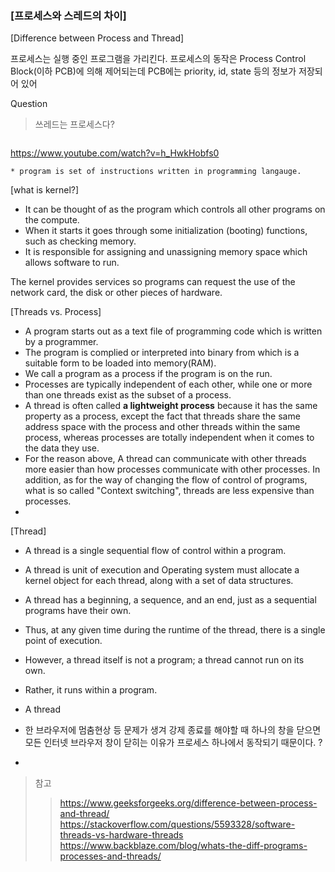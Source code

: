 ### [프로세스와 스레드의 차이]

[Difference between Process and Thread]

프로세스는 실행 중인 프로그램을 가리킨다. 프로세스의 동작은 Process Control Block(이하 PCB)에 의해 제어되는데 PCB에는 priority, id, state 등의 정보가 저장되어 있어 

Question
> 쓰레드는 프로세스다?
>> 

```mermaid

```

https://www.youtube.com/watch?v=h_HwkHobfs0

```
* program is set of instructions written in programming langauge.
```

[what is kernel?]
* It can be thought of as the program which controls all other programs on the compute.
* When it starts it goes through some initialization (booting) functions, such as checking memory.
* It is responsible for assigning and unassigning memory space which allows software to run.

The kernel provides services so programs can request the use of the network card, the disk or other pieces of hardware.

[Threads vs. Process]
* A program starts out as a text file of programming code which is written by a programmer.
* The program is complied or interpreted into binary from which is a suitable form to be loaded into memory(RAM).
* We call a program as a process if the program is on the run.
* Processes are typically independent of each other, while one or more than one threads exist as the subset of a process.
* A thread is often called **a lightweight process** because it has the same property as a process, except the fact that threads share the same address space with the process and other threads within the same process, whereas processes are totally independent when it comes to the data they use.
* For the reason above, A thread can communicate with other threads more easier than how processes communicate with other processes. In addition, as for the way of changing the flow of control of programs, what is so called "Context switching",  threads are less expensive than processes.
* 



[Thread]
* A thread is a single sequential flow of control within a program.
* A thread is unit of execution and Operating system must allocate a kernel object for each thread, along with a set of data structures.
* A thread has a beginning, a sequence, and an end, just as a sequential programs have their own. 
* Thus, at any given time during the runtime of the thread, there is a single point of execution.
* However, a thread itself is not a program; a thread cannot run on its own.
* Rather, it runs within a program.
* A thread 
  
* 한 브라우저에 멈춤현상 등 문제가 생겨 강제 종료를 해야할 때 하나의 창을 닫으면 모든 인터넷 브라우저 창이 닫히는 이유가 프로세스 하나에서 동작되기 때문이다. ?
* 










> 참고
>> https://www.geeksforgeeks.org/difference-between-process-and-thread/
>> https://stackoverflow.com/questions/5593328/software-threads-vs-hardware-threads
>> https://www.backblaze.com/blog/whats-the-diff-programs-processes-and-threads/
